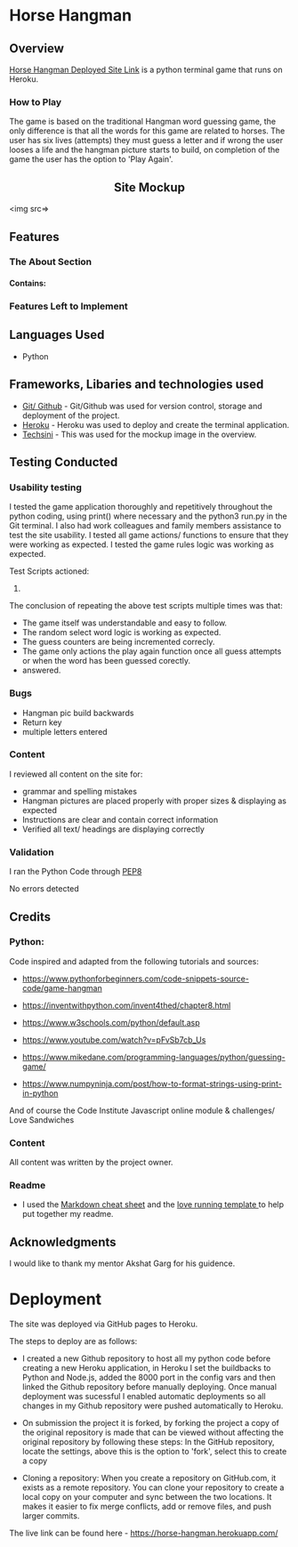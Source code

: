 # Horse Hangman

## Overview

[Horse Hangman Deployed Site Link](https://horse-hangman.herokuapp.com/) is a python terminal game that runs on Heroku.

### How to Play
The game is based on the traditional Hangman word guessing game, the only difference is that all the words for this game are related to horses. The user has six lives (attempts) they must guess a letter and if wrong the user looses a life and the hangman picture starts to build, on completion of the game the user has the option to 'Play Again'.

<div><center><h2>
Site Mockup
</h2></center></div>

<img src=>

## Features 

### The About Section

#### Contains:



 
### Features Left to Implement
       

## Languages Used
- Python


## Frameworks, Libaries and technologies used

- [Git/ Github](https://github.com/) - Git/Github was used for version control, storage and deployment of the project.
- [Heroku](https://www.heroku.com/) - Heroku was used to deploy and create the terminal application.
- [Techsini](https://techsini.com/multi-mockup) - This was used for the mockup image in the overview.


## Testing Conducted 

### Usability testing 

I tested the game application thoroughly and repetitively throughout the python coding, using print() where necessary and the python3 run.py in the Git terminal. 
I also had work colleagues and family members assistance to test the site usability. 
I tested all game actions/ functions to ensure that they were working as expected.
I tested the game rules logic was working as expected.

Test Scripts actioned:

1. 

The conclusion of repeating the above test scripts multiple times was that:

- The game itself was understandable and easy to follow.
- The random select word logic is working as expected.
- The guess counters are being incremented correcly.
- The game only actions the play again function once all guess attempts or when the word has been guessed corectly.
- answered.


### Bugs

- Hangman pic build backwards
- Return key
- multiple letters entered

### Content 

I reviewed all content on the site for:
- grammar and spelling mistakes
- Hangman pictures are placed properly with proper sizes & displaying as expected
- Instructions are clear and contain correct information
- Verified all text/ headings are displaying correctly



### Validation

I ran the Python Code through [PEP8](http://pep8online.com/)

No errors detected

## Credits

### Python:

Code inspired and adapted from the following tutorials and sources:
- https://www.pythonforbeginners.com/code-snippets-source-code/game-hangman

- https://inventwithpython.com/invent4thed/chapter8.html

- https://www.w3schools.com/python/default.asp

- https://www.youtube.com/watch?v=pFvSb7cb_Us

- https://www.mikedane.com/programming-languages/python/guessing-game/

- https://www.numpyninja.com/post/how-to-format-strings-using-print-in-python

And of course the Code Institute Javascript online module & challenges/ Love Sandwiches


### Content

All content was written by the project owner.


### Readme 

- I used the 
[Markdown cheat sheet](https://github.com/tchapi/markdown-cheatsheet/blob/master/README.md) and the [love running template ](https://github.com/Code-Institute-Solutions/readme-template )to help put together my readme.

## Acknowledgments

I would like to thank my mentor Akshat Garg for his guidence.

# Deployment

The site was deployed via GitHub pages to Heroku. 

The steps to deploy are as follows: 
  - I created a new Github repository to host all my python code before creating a new Heroku application, in Heroku I set the buildbacks to Python and Node.js, added the 8000 port in the config vars and then linked the Github repository before manually deploying. Once manual deployment was sucessful I enabled automatic deployments so all changes in my Github repository were pushed automatically to Heroku.

  - On submission the project it is forked, by forking the project a copy of the original repository is made that can be viewed without affecting the original repository by following these steps: In the GitHub repository, locate the settings, above this is the option to 'fork', select this to create a copy

  - Cloning a repository: When you create a repository on GitHub.com, it exists as a remote repository. You can clone your repository to create a local copy on your computer and sync between the two locations. It makes it easier to fix merge conflicts, add or remove files, and push larger commits. 

The live link can be found here - https://horse-hangman.herokuapp.com/ 